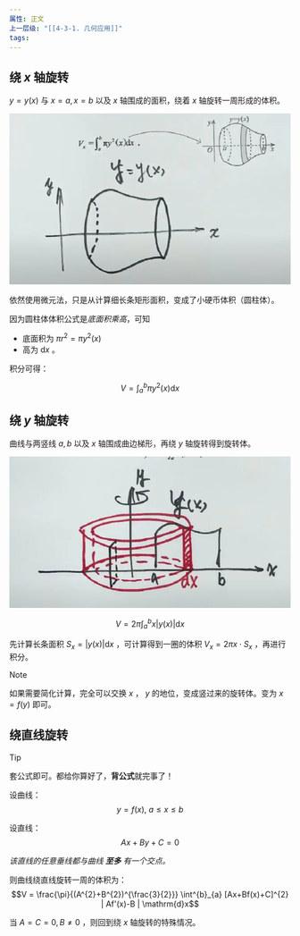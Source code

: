 ```yaml
---
属性: 正文
上一层级: "[[4-3-1. 几何应用]]"
tags: 
---
```


## 绕 $x$ 轴旋转

$y=y(x)$ 与 $x = a, x = b$ 以及 $x$ 轴围成的面积，绕着 $x$ 轴旋转一周形成的体积。

![volume](assets/int_volume.png)

依然使用微元法，只是从计算细长条矩形面积，变成了小硬币体积（圆柱体）。

因为圆柱体体积公式是*底面积乘高*，可知
- 底面积为 $\pi r^{2} = \pi y^{2}(x)$ 
- 高为 $\mathrm{d}x$ 。

积分可得：

$$V = \int^{b}_{a} \pi y^{2}(x) \mathrm{d}x$$

## 绕 $y$ 轴旋转

曲线与两竖线 $a,b$ 以及 $x$ 轴围成曲边梯形，再绕 $y$ 轴旋转得到旋转体。

![int volume 2](assets/int_volume_2.png)

$$V = 2\pi \int^{b}_{a} x|y(x)| \mathrm{d}x$$

先计算长条面积 $S_{x}=|y(x)| \mathrm{d}x$ ，可计算得到一圈的体积 $V_{x}=2\pi x \cdot S_{x}$ ，再进行积分。

> [!note]
>  
> 如果需要简化计算，完全可以交换 $x$ ， $y$ 的地位，变成竖过来的旋转体。变为 $x=f(y)$ 即可。

## 绕直线旋转

> [!tip] 
> 套公式即可。都给你算好了，**背公式**就完事了！

设曲线：$$y=f(x),~ a \le x \le b$$

设直线：$$Ax+By+C=0$$

*该直线的任意垂线都与曲线 **至多** 有一个交点。*

则曲线绕直线旋转一周的体积为：$$V = \frac{\pi}{(A^{2}+B^{2})^{\frac{3}{2}}} \int^{b}_{a} [Ax+Bf(x)+C]^{2} | Af'(x)-B | \mathrm{d}x$$

当 $A=C=0, B\ne 0$ ，则回到绕 $x$ 轴旋转的特殊情况。